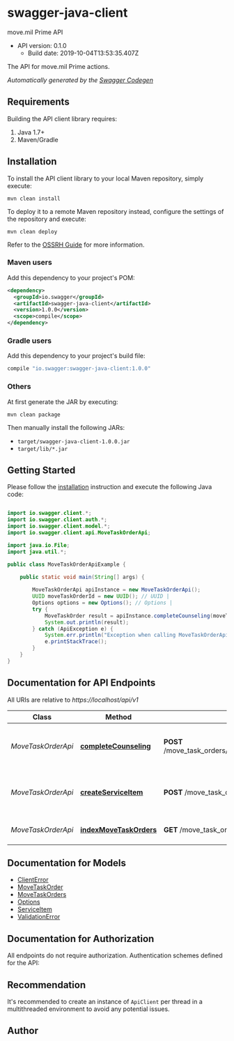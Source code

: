 # swagger-java-client

move.mil Prime API
- API version: 0.1.0
  - Build date: 2019-10-04T13:53:35.407Z

The API for move.mil Prime actions.


*Automatically generated by the [Swagger Codegen](https://github.com/swagger-api/swagger-codegen)*


## Requirements

Building the API client library requires:
1. Java 1.7+
2. Maven/Gradle

## Installation

To install the API client library to your local Maven repository, simply execute:

```shell
mvn clean install
```

To deploy it to a remote Maven repository instead, configure the settings of the repository and execute:

```shell
mvn clean deploy
```

Refer to the [OSSRH Guide](http://central.sonatype.org/pages/ossrh-guide.html) for more information.

### Maven users

Add this dependency to your project's POM:

```xml
<dependency>
  <groupId>io.swagger</groupId>
  <artifactId>swagger-java-client</artifactId>
  <version>1.0.0</version>
  <scope>compile</scope>
</dependency>
```

### Gradle users

Add this dependency to your project's build file:

```groovy
compile "io.swagger:swagger-java-client:1.0.0"
```

### Others

At first generate the JAR by executing:

```shell
mvn clean package
```

Then manually install the following JARs:

* `target/swagger-java-client-1.0.0.jar`
* `target/lib/*.jar`

## Getting Started

Please follow the [installation](#installation) instruction and execute the following Java code:

```java

import io.swagger.client.*;
import io.swagger.client.auth.*;
import io.swagger.client.model.*;
import io.swagger.client.api.MoveTaskOrderApi;

import java.io.File;
import java.util.*;

public class MoveTaskOrderApiExample {

    public static void main(String[] args) {
        
        MoveTaskOrderApi apiInstance = new MoveTaskOrderApi();
        UUID moveTaskOrderId = new UUID(); // UUID | 
        Options options = new Options(); // Options | 
        try {
            MoveTaskOrder result = apiInstance.completeCounseling(moveTaskOrderId, options);
            System.out.println(result);
        } catch (ApiException e) {
            System.err.println("Exception when calling MoveTaskOrderApi#completeCounseling");
            e.printStackTrace();
        }
    }
}

```

## Documentation for API Endpoints

All URIs are relative to *https://localhost/api/v1*

Class | Method | HTTP request | Description
------------ | ------------- | ------------- | -------------
*MoveTaskOrderApi* | [**completeCounseling**](docs/MoveTaskOrderApi.md#completeCounseling) | **POST** /move_task_orders/{move_task_order_id}/complete_counseling | Completes counseling for a move task order by id
*MoveTaskOrderApi* | [**createServiceItem**](docs/MoveTaskOrderApi.md#createServiceItem) | **POST** /move_task_orders/{move_task_order_id}/service_items | Creates a service item for a move order by id
*MoveTaskOrderApi* | [**indexMoveTaskOrders**](docs/MoveTaskOrderApi.md#indexMoveTaskOrders) | **GET** /move_task_orders | List all move task rders


## Documentation for Models

 - [ClientError](docs/ClientError.md)
 - [MoveTaskOrder](docs/MoveTaskOrder.md)
 - [MoveTaskOrders](docs/MoveTaskOrders.md)
 - [Options](docs/Options.md)
 - [ServiceItem](docs/ServiceItem.md)
 - [ValidationError](docs/ValidationError.md)


## Documentation for Authorization

All endpoints do not require authorization.
Authentication schemes defined for the API:

## Recommendation

It's recommended to create an instance of `ApiClient` per thread in a multithreaded environment to avoid any potential issues.

## Author



